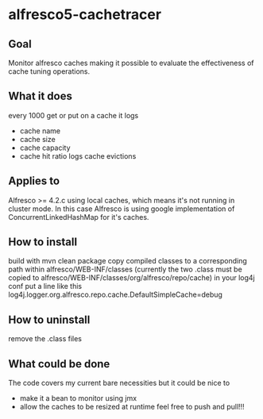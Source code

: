 # alfresco5-cachetracer
## Goal
Monitor alfresco caches making it possible to evaluate the effectiveness of cache tuning operations.

## What it does
every 1000 get or put on a cache it logs
- cache name
- cache size
- cache capacity
- cache hit ratio
logs cache evictions

## Applies to
Alfresco >= 4.2.c using local caches, which means it's not running in cluster mode.
In this case Alfresco is using google implementation of ConcurrentLinkedHashMap for it's caches.

## How to install
build with
mvn clean package
copy compiled classes to a corresponding path within alfresco/WEB-INF/classes
(currently the two .class must be copied to alfresco/WEB-INF/classes/org/alfresco/repo/cache)
in your log4j conf put a line like this
log4j.logger.org.alfresco.repo.cache.DefaultSimpleCache=debug

## How to uninstall
remove the .class files

## What could be done
The code covers my current bare necessities but it could be nice to
- make it a bean to monitor using jmx
- allow the caches to be resized at runtime
feel free to push and pull!!!
